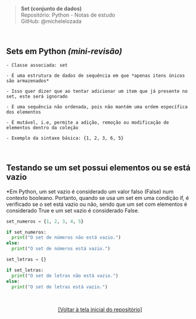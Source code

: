 > **Set (conjunto de dados)**  
> Repositório: Python - Notas de estudo     
> GitHub: @michelelozada
&nbsp;
     
&nbsp;  
## Sets em Python *(mini-revisão)*
```
- Classe associada: set

- É uma estrutura de dados de sequência em que *apenas itens únicos são armazenados*

- Isso quer dizer que ao tentar adicionar um item que já presente no set, este será ignorado

- É uma sequência não ordenada, pois não mantém uma ordem específica dos elementos 

- É mutável, i.e, permite a adição, remoção ou modificação de elementos dentro da coleção

- Exemplo da sintaxe básica: {1, 2, 3, 6, 5}
```

&nbsp;

## Testando se um set possui elementos ou se está vazio
*Em Python, um set vazio é considerado um valor falso (False) num contexto booleano. Portanto, quando se usa um set em uma condição if, é verificado se o set está vazio ou não, sendo que um set com elementos é considerado True e um set vazio é considerado False. 

```py
set_numeros = {1, 2, 3, 4, 5}

if set_numeros:
  print("O set de números não está vazio.")
else:
  print("O set de números está vazio.")
```
```py
set_letras = {}

if set_letras:
  print("O set de letras não está vazio.")
else:
  print("O set de letras está vazio.")
```  

&nbsp;

<div align="center">
<a href="https://github.com/michelelozada/Python-Study-Notes">[Voltar à tela inicial do repositório]</a>
</div>